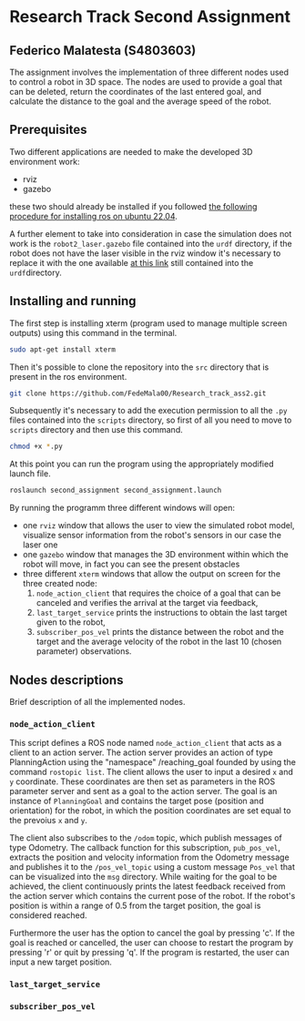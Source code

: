 # Research Track Second Assignment
## Federico Malatesta (S4803603)

The assignment involves the implementation of three different nodes used to control a robot in 3D space. 
The nodes are used to provide a goal that can be deleted, return the coordinates of the last entered goal, and calculate the distance to the goal and the average speed of the robot.

## Prerequisites
Two different applications are needed to make the developed 3D environment work:
- rviz
- gazebo

these two should already be installed if you followed [the following procedure for installing ros on ubuntu 22.04](https://2023.aulaweb.unige.it/pluginfile.php/154428/mod_resource/content/0/guide_ROSinstallation_Ubuntu22.txt).

A further element to take into consideration in case the simulation does not work is the `robot2_laser.gazebo` file contained into the `urdf` directory, if the robot does not have the laser visible in the rviz window it's necessary to replace it with the one available [at this link](https://github.com/CarmineD8/assignment_2_2023) still contained into the `urdf`directory.

## Installing and running
The first step is installing xterm (program used to manage multiple screen outputs) using this command in the terminal.
```bash 
sudo apt-get install xterm
```
Then it's possible to clone the repository into the `src` directory that is present in the ros environment. 
```bash
git clone https://github.com/FedeMala00/Research_track_ass2.git
```
Subsequently it's necessary to add the execution permission to all the `.py` files contained into the `scripts` directory, so first of all you need to move to `scripts` directory and then use this command.
```bash
chmod +x *.py
```
At this point you can run the program using the appropriately modified launch file.
```bash
roslaunch second_assignment second_assignment.launch
```
By running the programm three different windows will open: 
- one `rviz` window that allows the user to view the simulated robot model, visualize sensor information from the robot's sensors in our case the laser one
- one `gazebo` window that manages the 3D environment within which the robot will move, in fact you can see the present obstacles
- three different `xterm` windows that allow the output on screen for the three created node:
  1. `node_action_client` that requires the choice of a goal that can be canceled and verifies the arrival at the target via feedback,
  2. `last_target_service` prints the instructions to obtain the last target given to the robot, 
  3. `subscriber_pos_vel` prints the distance between the robot and the target and the average velocity of the robot in the last 10 (chosen parameter) observations.

## Nodes descriptions 
Brief description of all the implemented nodes.
### `node_action_client`
This script defines a ROS node named `node_action_client` that acts as a client to an action server. The action server provides an action of type PlanningAction using the "namespace" /reaching_goal founded by using the command `rostopic list`. 
The client allows the user to input a desired `x` and `y` coordinate. These coordinates are then set as parameters in the ROS parameter server and sent as a goal to the action server. The goal is an instance of `PlanningGoal` and contains the target pose (position and orientation) for the robot, in which the position coordinates are set equal to the prevoius `x` and `y`.

The client also subscribes to the `/odom` topic, which publish messages of type Odometry. The callback function for this subscription, `pub_pos_vel`, extracts the position and velocity information from the Odometry message and publishes it to the `/pos_vel_topic` using a custom message `Pos_vel` that can be visualized into the `msg` directory. 
While waiting for the goal to be achieved, the client continuously prints the latest feedback received from the action server which contains the current pose of the robot. If the robot's position is within a range of 0.5 from the target position, the goal is considered reached.

Furthermore the user has the option to cancel the goal by pressing 'c'. If the goal is reached or cancelled, the user can choose to restart the program by pressing 'r' or quit by pressing 'q'. If the program is restarted, the user can input a new target position.

### `last_target_service`


### `subscriber_pos_vel`



